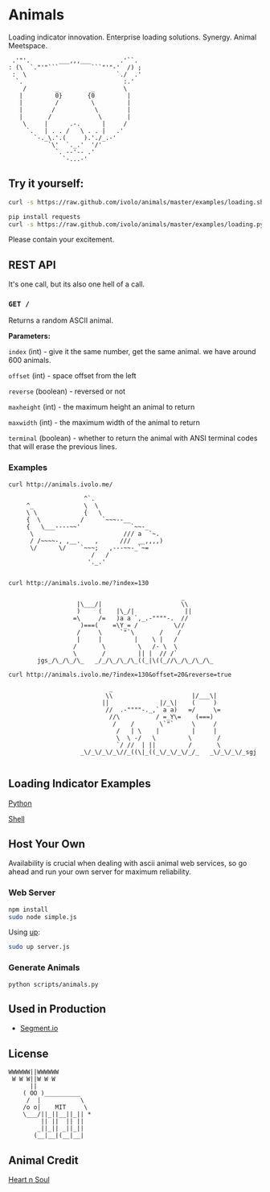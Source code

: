 

# Animals

Loading indicator innovation. Enterprise loading solutions. Synergy.
Animal Meetspace.

```
 .'"'.        ___,,,___        .'``. 
: (\  `."'"```         ```"'"-'  /) ;
 :  \                         `./  .'
  `.                            :.'  
    /        _         _        \    
   |         0}       {0         |   
   |         /         \         |   
   |        /           \        |   
   |       /             \       |   
    \     |      .-.      |     /    
     `.   | . . /   \ . . |   .'     
       `-._\.'.(     ).'./_.-'       
           `\'  `._.'  '/'           
             `. --'-- .'             
               `-...-'               

```

## Try it yourself:

```bash
curl -s https://raw.github.com/ivolo/animals/master/examples/loading.sh | sh
```

```bash
pip install requests
curl -s https://raw.github.com/ivolo/animals/master/examples/loading.py | python
```

Please contain your excitement.

## REST API

It's one call, but its also one hell of a call.

### `GET /`
Returns a random ASCII animal.

**Parameters:**

`index` (int) - give it the same number, get the same animal. we have around 600 animals.

`offset` (int) -  space offset from the left

`reverse` (boolean) - reversed or not

`maxheight` (int) - the maximum height an animal to return

`maxwidth` (int) - the maximum width of the animal to return

`terminal` (boolean) - whether to return the animal with ANSI terminal codes that will erase the previous lines.


### Examples

`curl http://animals.ivolo.me/`
```
                     ^`.                        
     ^_              \  \                       
     \ \             {   \                      
     {  \           /     `~~~--__              
     {   \___----~~'              `~~-_         
      \                         /// a  `~.      
      / /~~~~-, ,__.    ,      ///  __,,,,)     
      \/      \/    `~~~;   ,---~~-_`~=         
                       /   /                    
                      '._.'                     
                                                
```
`curl http://animals.ivolo.me/?index=130`
```
                                                _        
                   |\___/|                      \\       
                   )     (    |\_/|              ||      
                  =\     /=   )a a `,_.-""""-.  //       
                    )===(    =\Y_= /          \//        
                   /     \     `"`\       /    /         
                   |     |         |    \ |   /          
                  /       \         \   /- \  \          
                  \       /         || |  // /`          
        jgs_/\_/\_/\_   _/_/\_/\_/\_((_|\((_//\_/\_/\_/\_

```

`curl http://animals.ivolo.me/?index=130&offset=20&reverse=true`
```
                            _                                                
                           \\                      |/___\|                   
                          ||              |/_\|    (     )                   
                           //  .-""""-._,` a a)   =/     \=                  
                            //\          / =_Y\=    (===)                    
                             /    /       \`"`     \     /                   
                              /   | \    |         |     |                   
                              \  \ -/   \         \       /                  
                              `/ //  | ||         /       \                  
                    _\/_\/_\/_\//_((\|_((_\/_\/_\/_/_   _\/_\/_\/_sgj        
                                                                             
```

## Loading Indicator Examples

[Python](https://github.com/ivolo/animals/blob/master/examples/loading.py)

[Shell](https://github.com/ivolo/animals/blob/master/examples/loading.sh)

## Host Your Own
Availability is crucial when dealing with ascii animal web services,
so go ahead and run your own server for maximum reliability.

### Web Server

```bash
npm install
sudo node simple.js
```

Using [up](https://github.com/learnboost/up):
```bash
sudo up server.js
```

### Generate Animals
`python scripts/animals.py`

## Used in Production
* [Segment.io](https://segment.io)

## License

```
WWWWWW||WWWWWW
 W W W||W W W
      ||
    ( OO )__________
     /  |           \
    /o o|    MIT     \
    \___/||_||__||_|| *
         || ||  || ||
        _||_|| _||_||
       (__|__|(__|__|
```

## Animal Credit

[Heart n Soul](http://www.heartnsoul.com/ascii_art/ascii_animals_indx.htm)